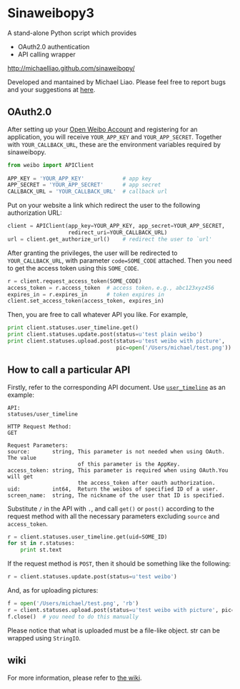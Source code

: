 # Sinaweibopy3

A stand-alone Python script which provides
* OAuth2.0 authentication
* API calling wrapper
 
http://michaelliao.github.com/sinaweibopy/

Developed and mantained by Michael Liao. Please feel free to report bugs and
your suggestions at [here](https://github.com/michaelliao/sinaweibopy).

## OAuth2.0

After setting up your [Open Weibo Account](http://open.weibo.com) and
registering for an application, you will receive `YOUR_APP_KEY` and
`YOUR_APP_SECRET`. Together with `YOUR_CALLBACK_URL`, these are the environment
variables required by sinaweibopy.

```python
from weibo import APIClient
    
APP_KEY = 'YOUR_APP_KEY'            # app key
APP_SECRET = 'YOUR_APP_SECRET'      # app secret
CALLBACK_URL = 'YOUR_CALLBACK_URL'  # callback url
```
Put on your website a link which redirect the user to the following
authorization URL:

```python
client = APIClient(app_key=YOUR_APP_KEY, app_secret=YOUR_APP_SECRET,
                   redirect_uri=YOUR_CALLBACK_URL)
url = client.get_authorize_url()    # redirect the user to `url'
```

After granting the privileges, the user will be redirected to
`YOUR_CALLBACK_URL`, with parameter `code=SOME_CODE` attached. Then you need to
get the access token using this `SOME_CODE`.

```python
r = client.request_access_token(SOME_CODE)
access_token = r.access_token  # access token，e.g., abc123xyz456
expires_in = r.expires_in      # token expires in
client.set_access_token(access_token, expires_in)
```

Then, you are free to call whatever API you like. For example,

```python
print client.statuses.user_timeline.get()
print client.statuses.update.post(status=u'test plain weibo')
print client.statuses.upload.post(status=u'test weibo with picture',
                                  pic=open('/Users/michael/test.png'))
```

## How to call a particular API

Firstly, refer to the corresponding API document. Use
[`user_timeline`](http://open.weibo.com/wiki/2/statuses/user_timeline/en) as an
example:

```
API:
statuses/user_timeline

HTTP Request Method:
GET

Request Parameters:
source:       string, This parameter is not needed when using OAuth. The value
                      of this parameter is the AppKey.
access_token: string, This parameter is required when using OAuth.You will get
                      the access_token after oauth authorization. 
uid:          int64,  Return the weibos of specified ID of a user. 
screen_name:  string, The nickname of the user that ID is specified. 
```

Substitute `/` in the API with `.`, and call `get()` or `post()` according to
the request method with all the necessary parameters excluding `source` and
`access_token`.

```python
r = client.statuses.user_timeline.get(uid=SOME_ID)
for st in r.statuses:
    print st.text
```

If the request method is `POST`, then it should be something like the following:

```python
r = client.statuses.update.post(status=u'test weibo')
```

And, as for uploading pictures:

```python
f = open('/Users/michael/test.png', 'rb')
r = client.statuses.upload.post(status=u'test weibo with picture', pic=f)
f.close()  # you need to do this manually
```

Please notice that what is uploaded must be a file-like object. str can be
wrapped using `StringIO`.

## wiki

For more information, please refer to
[the wiki](https://github.com/michaelliao/sinaweibopy/wiki/OAuth2-HOWTO).
